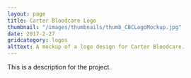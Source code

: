 ```yaml
---
layout: page
title: Carter Bloodcare Logo
thumbnail: "/images/thumbnails/thumb_CBCLogoMockup.jpg"
date: 2017-2-27
gridcategory: logos
alttext: A mockup of a logo design for Carter Bloodcare.
---
```

This is a description for the project.